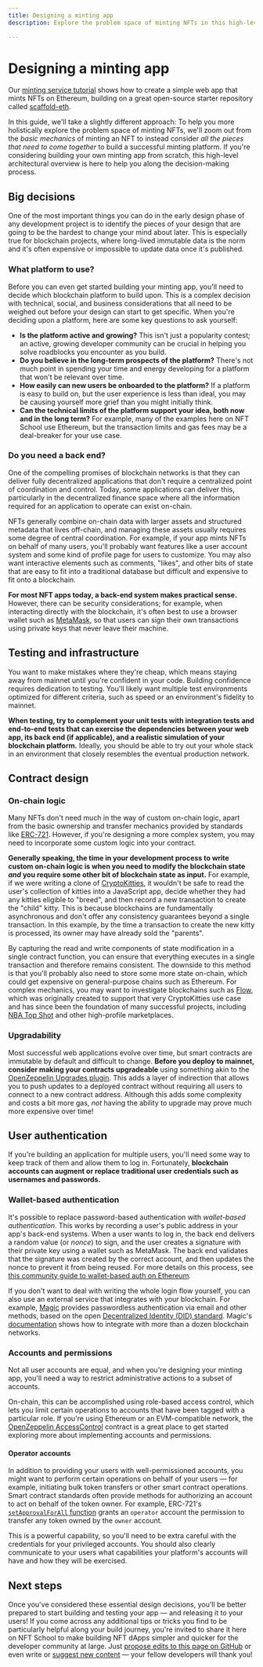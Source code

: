 ```yaml
---
title: Designing a minting app
description: Explore the problem space of minting NFTs in this high-level architectural overview.

---
```

 # Designing a minting app

 Our [minting service tutorial](../../tutorial/minting-service.md) shows how to create a simple web app that mints NFTs on Ethereum, building on a great open-source starter repository called [scaffold-eth](https://github.com/austintgriffith/scaffold-eth).

 In this guide, we'll take a slightly different approach: To help you more holistically explore the problem space of minting NFTs, we'll zoom out from the _basic mechanics_ of minting an NFT to instead consider _all the pieces that need to come together_ to build a successful minting platform. If you're considering building your own minting app from scratch, this high-level architectural overview is here to help you along the decision-making process.

## Big decisions

One of the most important things you can do in the early design phase of any development project is to identify the pieces of your design that are going to be the hardest to change your mind about later. This is especially true for blockchain projects, where long-lived immutable data is the norm and it's often expensive or impossible to update data once it's published.

### What platform to use?
Before you can even get started building your minting app, you'll need to decide which blockchain platform to build upon. This is a complex decision with technical, social, and business considerations that all need to be weighed out before your design can start to get specific. When you're deciding upon a platform, here are some key questions to ask yourself:

* **Is the platform active and growing?** This isn't just a popularity contest; an active, growing developer community can be crucial in helping you solve roadblocks you encounter as you build.
* **Do you believe in the long-term prospects of the platform?** There's not much point in spending your time and energy developing for a platform that won't be relevant over time.
* **How easily can new users be onboarded to the platform?** If a platform is easy to build on, but the user experience is less than ideal, you may be causing yourself more grief than you might initially think.
* **Can the technical limits of the platform support your idea, both now and in the long term?** For example, many of the examples here on NFT School use Ethereum, but the transaction limits and gas fees may be a deal-breaker for your use case.

### Do you need a back end? 

One of the compelling promises of blockchain networks is that they can deliver fully decentralized applications that don't require a centralized point of coordination and control. Today, some applications can deliver this, particularly in the decentralized finance space where all the information required for an application to operate can exist on-chain.

NFTs generally combine on-chain data with larger assets and structured metadata that lives off-chain, and managing these assets usually requires some degree of central coordination. For example, if your app mints NFTs on behalf of many users, you'll probably want features like a user account system and some kind of profile page for users to customize. You may also want interactive elements such as comments, "likes", and other bits of state that are easy to fit into a traditional database but difficult and expensive to fit onto a blockchain.

**For most NFT apps today, a back-end system makes practical sense.** However, there can be security considerations; for example, when interacting directly with the blockchain, it's often best to use a browser wallet such as [MetaMask](https://metamask.io/), so that users can sign their own transactions using private keys that never leave their machine.

## Testing and infrastructure

You want to make mistakes where they're cheap, which means staying away from mainnet until you're confident in your code. Building confidence requires dedication to testing. You'll likely want multiple test environments optimized for different criteria, such as speed or an environment's fidelity to mainnet.

**When testing, try to complement your unit tests with integration tests and end-to-end tests that can exercise the dependencies between your web app, its back end (if applicable), and a realistic simulation of your blockchain platform.** Ideally, you should be able to try out your whole stack in an environment that closely resembles the eventual production network.

## Contract design

### On-chain logic

Many NFTs don't need much in the way of custom on-chain logic, apart from the basic ownership and transfer mechanics provided by standards like [ERC-721](https://eips.ethereum.org/EIPS/eip-721). However, if you're designing a more complex system, you may need to incorporate some custom logic into your contract.

**Generally speaking, the time in your development process to write custom on-chain logic is when you need to modify the blockchain state _and_ you require some other bit of blockchain state as input.** For example, if we were writing a clone of [CryptoKitties](https://www.cryptokitties.co/), it wouldn't be safe to read the user's collection of kitties into a JavaScript app, decide whether they had any kitties eligible to "breed", and then record a new transaction to create the "child" kitty. This is because blockchains are fundamentally asynchronous and don't offer any consistency guarantees beyond a single transaction. In this example, by the time a transaction to create the new kitty is processed, its owner may have already sold the "parents". 

By capturing the read and write components of state modification in a single contract function, you can ensure that everything executes in a single transaction and therefore remains consistent. The downside to this method is that you'll probably also need to store some more state on-chain, which could get expensive on general-purpose chains such as Ethereum. For complex mechanics, you may want to investigate blockchains such as [Flow](https://www.onflow.org/), which was originally created to support that very CryptoKitties use case and has since been the foundation of many successful projects, including [NBA Top Shot](https://nbatopshot.com/) and other high-profile marketplaces.

### Upgradability

Most successful web applications evolve over time, but smart contracts are immutable by default and difficult to change. **Before you deploy to mainnet, consider making your contracts upgradeable** using something akin to the [OpenZeppelin Upgrades plugin](https://docs.openzeppelin.com/upgrades-plugins/1.x/). This adds a layer of indirection that allows you to push updates to a deployed contract without requiring all users to connect to a new contract address. Although this adds some complexity and costs a bit more gas, _not_ having the ability to upgrade may prove much more expensive over time!

## User authentication

If you're building an application for multiple users, you'll need some way to keep track of them and allow them to log in. Fortunately, **blockchain accounts can augment or replace traditional user credentials such as usernames and passwords.**

### Wallet-based authentication

It's possible to replace password-based authentication with _wallet-based authentication_. This works by recording a user's public address in your app's back-end systems. When a user wants to log in, the back end delivers a random value (or _nonce_) to sign, and the user creates a signature with their private key using a wallet such as MetaMask. The back end validates that the signature was created by the correct account, and then updates the nonce to prevent it from being reused. For more details on this process, see [this community guide to wallet-based auth on Ethereum](https://www.toptal.com/ethereum/one-click-login-flows-a-metamask-tutorial).

If you don't want to deal with writing the whole login flow yourself, you can also use an external service that integrates with your blockchain. For example, [Magic](https://magic.link) provides passwordless authentication via email and other methods, based on the open [Decentralized Identity (DID) standard](https://magic.link/docs/introduction/decentralized-id). Magic's [documentation](https://magic.link/docs/introduction/get-started) shows how to integrate with more than a dozen blockchain networks.

### Accounts and permissions

Not all user accounts are equal, and when you're designing your minting app, you'll need a way to restrict administrative actions to a subset of accounts.

On-chain, this can be accomplished using role-based access control, which lets you limit certain operations to accounts that have been tagged with a particular role. If you're using Ethereum or an EVM-compatible network, the [OpenZeppelin AccessControl](https://docs.openzeppelin.com/contracts/4.x/access-control) contract is a great place to get started exploring more about implementing accounts and permissions.

#### Operator accounts

In addition to providing your users with well-permissioned accounts, you might want to perform certain operations on behalf of your users — for example, initiating bulk token transfers or other smart contract operations. Smart contract standards often provide methods for authorizing an account to act on behalf of the token owner. For example, ERC-721's [`setApprovalForAll` function](https://docs.openzeppelin.com/contracts/4.x/api/token/erc721#IERC721-setApprovalForAll-address-bool-) grants an `operator` account the permission to transfer any token owned by the `owner` account.

This is a powerful capability, so you'll need to be extra careful with the credentials for your privileged accounts. You should also clearly communicate to your users what capabilities your platform's accounts will have and how they will be exercised.

## Next steps

Once you've considered these essential design decisions, you'll be better prepared to start building and testing your app — and releasing it to your users! If you come across any additional tips or tricks you find to be particularly helpful along your build journey, you're invited to share it here on NFT School to make building NFT dApps simpler and quicker for the developer community at large. Just [propose edits to this page on GitHub](https://github.com/protocol/nft-website/blob/main/docs/tutorial/minting-app.md) or even write or [suggest new content](https://github.com/protocol/nft-website/issues/new?assignees=&labels=need%2Ftriage&template=content-or-feature-suggestion.md&title=%5BCONTENT+REQUEST%5D+%28add+your+title+here%21%29) — your fellow developers will thank you!